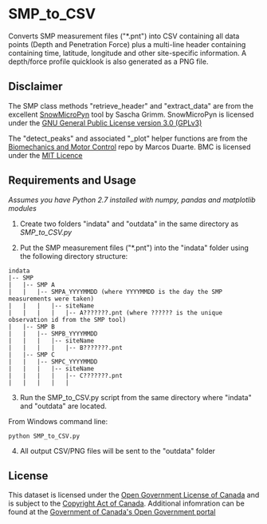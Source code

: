# SMP_to_CSV
Converts SMP measurement files ("*.pnt") into CSV containing all data points (Depth and Penetration Force) plus a multi-line header containing containing time, latitude, longitude and other site-specific information. A depth/force profile quicklook is also generated as a PNG file.

## Disclaimer
The SMP class methods "retrieve_header" and "extract_data" are from the excellent [SnowMicroPyn](https://sourceforge.net/projects/pyntreader/files/) tool by Sascha Grimm. SnowMicroPyn is licensed under the [GNU General Public License version 3.0 (GPLv3)](https://sourceforge.net/directory/license:gplv3/)

The "detect_peaks" and associated "_plot" helper functions are from the [Biomechanics and Motor Control](https://github.com/demotu/BMC/blob/master/functions/detect_peaks.py) repo by Marcos Duarte. BMC is licensed under the [MIT Licence](https://github.com/demotu/BMC/blob/master/LICENSE.txt)

## Requirements and Usage
*Assumes you have Python 2.7 installed with numpy, pandas and matplotlib modules*

1. Create two folders "indata" and "outdata" in the same directory as *SMP_to_CSV.py* 

2. Put the SMP measurement files ("*.pnt") into the "indata" folder using the following directory structure:

```
indata
|-- SMP
|   |-- SMP A
|   |   |-- SMPA_YYYYMMDD (where YYYYMMDD is the day the SMP measurements were taken)
|   |   |   |-- siteName
|   |   |   |   |-- A???????.pnt (where ?????? is the unique observation id from the SMP tool)
|   |-- SMP B
|   |   |-- SMPB_YYYYMMDD 
|   |   |   |-- siteName
|   |   |   |   |-- B???????.pnt 
|   |-- SMP C
|   |   |-- SMPC_YYYYMMDD 
|   |   |   |-- siteName
|   |   |   |   |-- C???????.pnt 
|   |   |   |   |			
```

3. Run the SMP_to_CSV.py script from the same directory where "indata" and "outdata" are located. 

From Windows command line:
```
python SMP_to_CSV.py
```

4. All output CSV/PNG files will be sent to the "outdata" folder

## License
This dataset is licensed under the [Open Government License of Canada](http://open.canada.ca/en/open-government-licence-canada)
and is subject to the [Copyright Act of Canada](http://laws-lois.justice.gc.ca/eng/acts/C-42/index.html). Additional infomration can be found at the [Government of Canada's Open Government portal](http://open.canada.ca)
